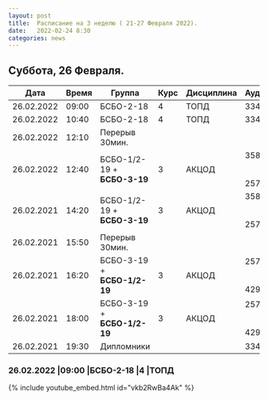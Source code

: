 ```yaml
---
layout: post
title:  Расписание на 3 неделю ( 21-27 Февраля 2022).
date:   2022-02-24 8:30
categories: news
---
```


## Суббота, 26 Февраля.

| Дата          | Время   | Группа        | Курс | Дисциплина  | Аудитория | Материалы |
| ------------- | ------- | ------------- | ---- | ----------- | --------- | --------- |
|26.02.2022     |09:00    |БСБО-2-18      |4     |ТОПД         |   334     | [Лекция №7](https://colab.research.google.com/drive/1Uoxfwr17Dn53ORETseYd3ZELYqBoH7D1?usp=sharing) |
|26.02.2022     |10:40    |БСБО-2-18      |4     |ТОПД         |   334     | [Лекция №7](https://colab.research.google.com/drive/1Uoxfwr17Dn53ORETseYd3ZELYqBoH7D1?usp=sharing) |
|26.02.2022     |12:10    |Перерыв 30мин. |      |             |           |           |
|26.02.2022     |12:40    |БСБО-1/2-19 + __БСБО-3-19__|3     |АКЦОД        |   358$$\rightarrow$$257     |           |
|26.02.2021     |14:20    |БСБО-1/2-19 + __БСБО-3-19__|3     |АКЦОД        |   358$$\rightarrow$$257     |           |
|26.02.2021     |15:50    |Перерыв 30мин. |      |             |           |           |
|26.02.2021     |16:20    |БСБО-3-19 + __БСБО-1/2-19__  |3     |АКЦОД        |   257$$\rightarrow$$429     |           |
|26.02.2021     |18:00    |БСБО-3-19 + __БСБО-1/2-19__  |3     |АКЦОД        |   257$$\rightarrow$$429     |           |
|26.02.2021     |19:30    |Дипломники     |      |             |   334     |           |

### 26.02.2022     |09:00    |БСБО-2-18      |4     |ТОПД
{% include youtube_embed.html id="vkb2RwBa4Ak" %}


